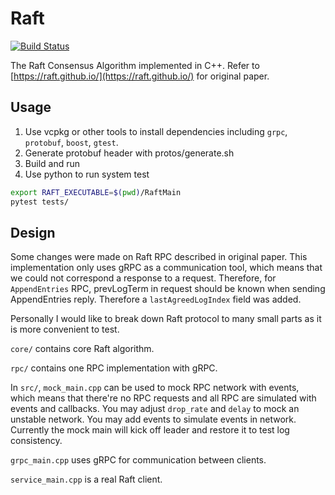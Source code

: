 # Raft

[![Build Status](https://travis-ci.com/skyzh/raft.svg?branch=master)](https://travis-ci.com/skyzh/raft)

The Raft Consensus Algorithm implemented in C++. Refer to [https://raft.github.io/](https://raft.github.io/) for original paper.

## Usage

1. Use vcpkg or other tools to install dependencies including `grpc`, `protobuf`, `boost`, `gtest`.
2. Generate protobuf header with protos/generate.sh
3. Build and run
4. Use python to run system test

```bash
export RAFT_EXECUTABLE=$(pwd)/RaftMain
pytest tests/
```

## Design

Some changes were made on Raft RPC described in original paper. This
implementation only uses gRPC as a communication tool, which means 
that we could not correspond a response to a request. Therefore, 
for `AppendEntries` RPC, prevLogTerm in request should be known when 
sending AppendEntries reply. Therefore a `lastAgreedLogIndex` field was added.

Personally I would like to break down Raft protocol to many small 
parts as it is more convenient to test.

`core/` contains core Raft algorithm.

`rpc/` contains one RPC implementation with gRPC.

In `src/`, `mock_main.cpp` can be used to mock RPC network with events,
which means that there're no RPC requests and all RPC are simulated with
events and callbacks.  You may adjust `drop_rate` and `delay` to mock an 
unstable network. You may add events to simulate events in network. 
Currently the mock main will kick off leader and restore it to test log consistency.

`grpc_main.cpp` uses gRPC for communication between clients.

`service_main.cpp` is a real Raft client.
